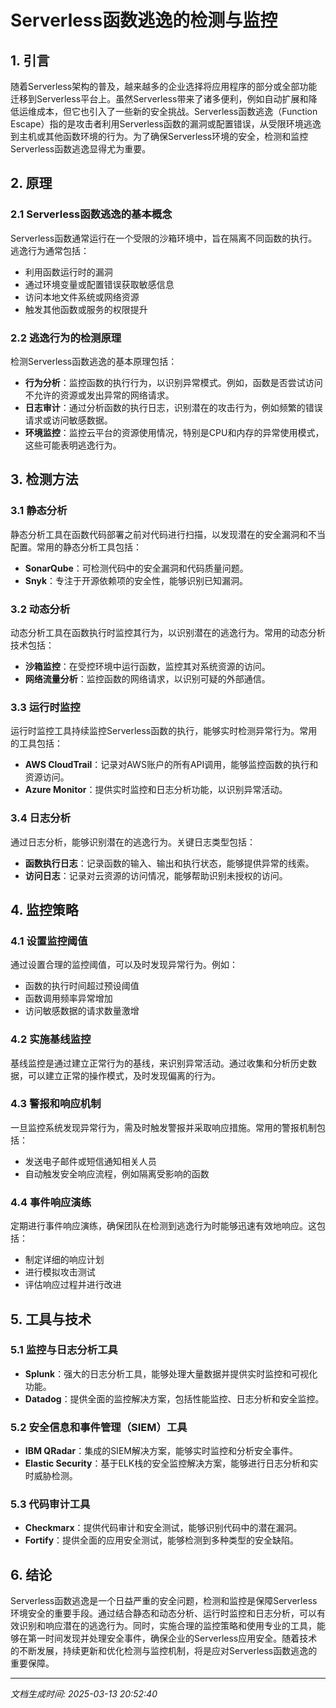 # Serverless函数逃逸的检测与监控

## 1. 引言

随着Serverless架构的普及，越来越多的企业选择将应用程序的部分或全部功能迁移到Serverless平台上。虽然Serverless带来了诸多便利，例如自动扩展和降低运维成本，但它也引入了一些新的安全挑战。Serverless函数逃逸（Function Escape）指的是攻击者利用Serverless函数的漏洞或配置错误，从受限环境逃逸到主机或其他函数环境的行为。为了确保Serverless环境的安全，检测和监控Serverless函数逃逸显得尤为重要。

## 2. 原理

### 2.1 Serverless函数逃逸的基本概念

Serverless函数通常运行在一个受限的沙箱环境中，旨在隔离不同函数的执行。逃逸行为通常包括：

- 利用函数运行时的漏洞
- 通过环境变量或配置错误获取敏感信息
- 访问本地文件系统或网络资源
- 触发其他函数或服务的权限提升

### 2.2 逃逸行为的检测原理

检测Serverless函数逃逸的基本原理包括：

- **行为分析**：监控函数的执行行为，以识别异常模式。例如，函数是否尝试访问不允许的资源或发出异常的网络请求。
- **日志审计**：通过分析函数的执行日志，识别潜在的攻击行为，例如频繁的错误请求或访问敏感数据。
- **环境监控**：监控云平台的资源使用情况，特别是CPU和内存的异常使用模式，这些可能表明逃逸行为。

## 3. 检测方法

### 3.1 静态分析

静态分析工具在函数代码部署之前对代码进行扫描，以发现潜在的安全漏洞和不当配置。常用的静态分析工具包括：

- **SonarQube**：可检测代码中的安全漏洞和代码质量问题。
- **Snyk**：专注于开源依赖项的安全性，能够识别已知漏洞。

### 3.2 动态分析

动态分析工具在函数执行时监控其行为，以识别潜在的逃逸行为。常用的动态分析技术包括：

- **沙箱监控**：在受控环境中运行函数，监控其对系统资源的访问。
- **网络流量分析**：监控函数的网络请求，以识别可疑的外部通信。

### 3.3 运行时监控

运行时监控工具持续监控Serverless函数的执行，能够实时检测异常行为。常用的工具包括：

- **AWS CloudTrail**：记录对AWS账户的所有API调用，能够监控函数的执行和资源访问。
- **Azure Monitor**：提供实时监控和日志分析功能，以识别异常活动。

### 3.4 日志分析

通过日志分析，能够识别潜在的逃逸行为。关键日志类型包括：

- **函数执行日志**：记录函数的输入、输出和执行状态，能够提供异常的线索。
- **访问日志**：记录对云资源的访问情况，能够帮助识别未授权的访问。

## 4. 监控策略

### 4.1 设置监控阈值

通过设置合理的监控阈值，可以及时发现异常行为。例如：

- 函数的执行时间超过预设阈值
- 函数调用频率异常增加
- 访问敏感数据的请求数量激增

### 4.2 实施基线监控

基线监控是通过建立正常行为的基线，来识别异常活动。通过收集和分析历史数据，可以建立正常的操作模式，及时发现偏离的行为。

### 4.3 警报和响应机制

一旦监控系统发现异常行为，需及时触发警报并采取响应措施。常用的警报机制包括：

- 发送电子邮件或短信通知相关人员
- 自动触发安全响应流程，例如隔离受影响的函数

### 4.4 事件响应演练

定期进行事件响应演练，确保团队在检测到逃逸行为时能够迅速有效地响应。这包括：

- 制定详细的响应计划
- 进行模拟攻击测试
- 评估响应过程并进行改进

## 5. 工具与技术

### 5.1 监控与日志分析工具

- **Splunk**：强大的日志分析工具，能够处理大量数据并提供实时监控和可视化功能。
- **Datadog**：提供全面的监控解决方案，包括性能监控、日志分析和安全监控。

### 5.2 安全信息和事件管理（SIEM）工具

- **IBM QRadar**：集成的SIEM解决方案，能够实时监控和分析安全事件。
- **Elastic Security**：基于ELK栈的安全监控解决方案，能够进行日志分析和实时威胁检测。

### 5.3 代码审计工具

- **Checkmarx**：提供代码审计和安全测试，能够识别代码中的潜在漏洞。
- **Fortify**：提供全面的应用安全测试，能够检测到多种类型的安全缺陷。

## 6. 结论

Serverless函数逃逸是一个日益严重的安全问题，检测和监控是保障Serverless环境安全的重要手段。通过结合静态和动态分析、运行时监控和日志分析，可以有效识别和响应潜在的逃逸行为。同时，实施合理的监控策略和使用专业的工具，能够在第一时间发现并处理安全事件，确保企业的Serverless应用安全。随着技术的不断发展，持续更新和优化检测与监控机制，将是应对Serverless函数逃逸的重要保障。

---

*文档生成时间: 2025-03-13 20:52:40*

